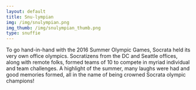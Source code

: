 ```yaml
---
layout: default 
title: Snu-lympian
img: /img/snulympian.png
img_thumb: /img/snulympian_thumb.png
type: snuffie
---
```


To go hand-in-hand with the 2016 Summer Olympic Games, Socrata held its very own office olympics. Socratizens from the DC and Seattle offices, along with remote folks, formed teams of 10 to compete in myriad individual and team challenges. A highlight of the summer, many laughs were had and good memories formed, all in the name of being crowned Socrata olympic champions!
